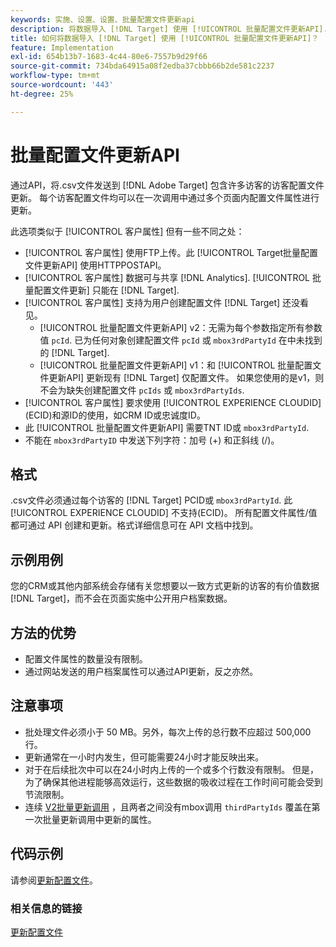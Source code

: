 ```yaml
---
keywords: 实施、设置、设置、批量配置文件更新api
description: 将数据导入 [!DNL Target] 使用 [!UICONTROL 批量配置文件更新API].
title: 如何将数据导入 [!DNL Target] 使用 [!UICONTROL 批量配置文件更新API]？
feature: Implementation
exl-id: 654b13b7-1683-4c44-80e6-7557b9d29f66
source-git-commit: 734bda64915a08f2edba37cbbb66b2de581c2237
workflow-type: tm+mt
source-wordcount: '443'
ht-degree: 25%

---
```


# 批量配置文件更新API

通过API，将.csv文件发送到 [!DNL Adobe Target] 包含许多访客的访客配置文件更新。 每个访客配置文件均可以在一次调用中通过多个页面内配置文件属性进行更新。

此选项类似于 [!UICONTROL 客户属性] 但有一些不同之处：

* [!UICONTROL 客户属性] 使用FTP上传。此 [!UICONTROL Target批量配置文件更新API] 使用HTTPPOSTAPI。
* [!UICONTROL 客户属性] 数据可与共享 [!DNL Analytics]. [!UICONTROL 批量配置文件更新] 只能在 [!DNL Target].
* [!UICONTROL 客户属性] 支持为用户创建配置文件 [!DNL Target] 还没看见。
   * [!UICONTROL 批量配置文件更新API] v2：无需为每个参数指定所有参数值 `pcId`. 已为任何对象创建配置文件 `pcId` 或 `mbox3rdPartyId` 在中未找到的 [!DNL Target].
   * [!UICONTROL 批量配置文件更新API] v1：和 [!UICONTROL 批量配置文件更新API] 更新现有 [!DNL Target] 仅配置文件。 如果您使用的是v1，则不会为缺失创建配置文件 `pcIds` 或 `mbox3rdPartyIds`.
* [!UICONTROL 客户属性] 要求使用 [!UICONTROL EXPERIENCE CLOUDID] (ECID)和源ID的使用，如CRM ID或忠诚度ID。
* 此 [!UICONTROL 批量配置文件更新API] 需要TNT ID或 `mbox3rdPartyId`.
* 不能在 `mbox3rdPartyID` 中发送下列字符：加号 (+) 和正斜线 (/)。

## 格式

.csv文件必须通过每个访客的 [!DNL Target] PCID或 `mbox3rdPartyId`. 此 [!UICONTROL EXPERIENCE CLOUDID] 不支持(ECID)。 所有配置文件属性/值都可通过 API 创建和更新。格式详细信息可在 API 文档中找到。

## 示例用例

您的CRM或其他内部系统会存储有关您想要以一致方式更新的访客的有价值数据 [!DNL Target]，而不会在页面实施中公开用户档案数据。

## 方法的优势

* 配置文件属性的数量没有限制。
* 通过网站发送的用户档案属性可以通过API更新，反之亦然。

## 注意事项

* 批处理文件必须小于 50 MB。另外，每次上传的总行数不应超过 500,000 行。
* 更新通常在一小时内发生，但可能需要24小时才能反映出来。
* 对于在后续批次中可以在24小时内上传的一个或多个行数没有限制。 但是，为了确保其他进程能够高效运行，这些数据的吸收过程在工作时间可能会受到节流限制。
* 连续 [V2批量更新调用](https://developers.adobetarget.com/api/#updating-profiles) ，且两者之间没有mbox调用 `thirdPartyIds` 覆盖在第一次批量更新调用中更新的属性。

## 代码示例

请参阅[更新配置文件](https://developers.adobetarget.com/api/#updating-profiles)。

### 相关信息的链接

[更新配置文件](https://developers.adobetarget.com/api/#updating-profiles)
